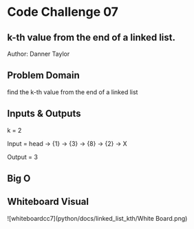 # Code Challenge 07

## k-th value from the end of a linked list.

Author: Danner Taylor

## Problem Domain

find the k-th value from the end of a linked list

## Inputs & Outputs

k = 2

Input = head -> {1} -> {3} -> {8} -> {2} -> X

Output = 3

## Big O

## Whiteboard Visual

![whiteboardcc7](python/docs/linked_list_kth/White Board.png)
